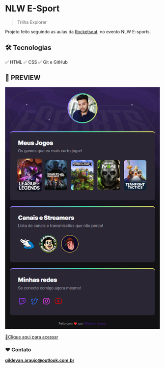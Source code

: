 # NLW E-Sport

> Trilha Explorer

Projeto feito seguindo as aulas da [Rocketseat](https://www.rocketseat.com.br/), no evento NLW E-sports.

## 🛠️ Tecnologias

✅ HTML
✅ CSS
✅ Git e GitHub

## 🌅 PREVIEW

![preview](./.github/preview.png)

[🔗Clique aqui para acessar](https://luxury-semolina-7c57db.netlify.app/)

### ❤️ Contato

**gildevan.araujo@outlook.com.br**